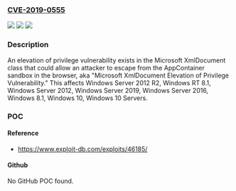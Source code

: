 ### [CVE-2019-0555](https://cve.mitre.org/cgi-bin/cvename.cgi?name=CVE-2019-0555)
![](https://img.shields.io/static/v1?label=Product&message=n%2Fa&color=blue)
![](https://img.shields.io/static/v1?label=Version&message=n%2Fa&color=blue)
![](https://img.shields.io/static/v1?label=Vulnerability&message=n%2Fa&color=brighgreen)

### Description

An elevation of privilege vulnerability exists in the Microsoft XmlDocument class that could allow an attacker to escape from the AppContainer sandbox in the browser, aka "Microsoft XmlDocument Elevation of Privilege Vulnerability." This affects Windows Server 2012 R2, Windows RT 8.1, Windows Server 2012, Windows Server 2019, Windows Server 2016, Windows 8.1, Windows 10, Windows 10 Servers.

### POC

#### Reference
- https://www.exploit-db.com/exploits/46185/

#### Github
No GitHub POC found.

